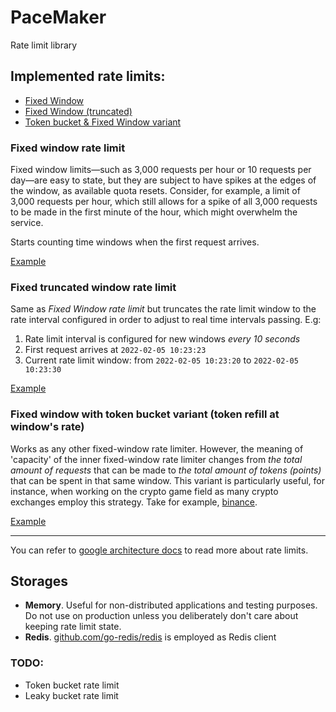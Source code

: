 # PaceMaker

Rate limit library

## Implemented rate limits:

- [Fixed Window](#fixed-window-rate-limit)
- [Fixed Window (truncated)](#fixed-truncated-window-rate-limit)
- [Token bucket & Fixed Window variant](#fixed-window-with-token-bucket-variant-token-refill-at-windows-rate)

### Fixed window rate limit

Fixed window limits—such as 3,000 requests per hour or 10 requests per day—are easy to state, but they are subject to
have spikes at the edges of the window, as available quota resets. Consider, for example, a limit of 3,000 requests per
hour, which still allows for a spike of all 3,000 requests to be made in the first minute of the hour, which might
overwhelm the service.

Starts counting time windows when the first request arrives.

[Example](./examples/fixed_window/main.go)

### Fixed truncated window rate limit

Same as _Fixed Window rate limit_ but truncates the rate limit window to the rate interval configured in order to adjust
to real time intervals passing. E.g:

1. Rate limit interval is configured for new windows *every 10 seconds*
2. First request arrives at `2022-02-05 10:23:23`
3. Current rate limit window: from `2022-02-05 10:23:20` to `2022-02-05 10:23:30`
   
[Example](./examples/fixed_window_truncated/main.go)

### Fixed window with token bucket variant (token refill at window's rate)

Works as any other fixed-window rate limiter. However, the meaning of 'capacity' of the inner fixed-window rate limiter
changes from _the total amount of requests_ that can be made to
_the total amount of tokens (points)_ that can be spent in that same window. This variant is particularly useful, for
instance, when working on the crypto game field as many crypto exchanges employ this strategy. Take for
example, [binance](https://www.binance.com/en/support/faq/360004492232).

[Example](./examples/fixed_window_token_bucket_variant/main.go)

---

You can refer to [google architecture docs](https://cloud.google.com/architecture/rate-limiting-strategies-techniques#techniques-enforcing-rate-limits)
to read more about rate limits.

## Storages

- **Memory**. Useful for non-distributed applications and testing purposes. Do not use on production unless you
  deliberately don't care about keeping rate limit state.
- **Redis**. [github.com/go-redis/redis](github.com/go-redis/redis) is employed as Redis client

### TODO:

- Token bucket rate limit
- Leaky bucket rate limit
